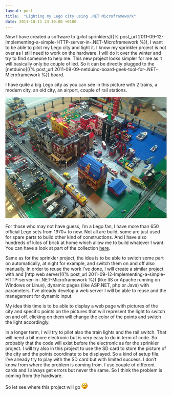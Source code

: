 ```yaml
---
layout: post
title:  "Lighting my Lego city using .NET Microframework"
date: 2011-10-11 23:10:00 +0100
---
```

Now I have created a software to [pilot sprinklers]({% post_url 2011-09-12-Implementing-a-simple-HTTP-server-in-.NET-Microframework %}), I want to be able to pilot my Lego city and light it. I know my sprinkler project is not over as I still need to work on the hardware. I will do it over the winter and try to find someone to help me. This new project looks simpler for me as it will basically only be couple of led. So it can be directly plugged to the [netduino]({% post_url 2011-09-09-netduino-board-geek-tool-for-.NET-Microframework %}) board.

 I have quite a big Lego city as you can see in this picture with 2 trains, a modern city, an old city, an airport, couple of rail stations.

 [![](/assets/3343.ville.jpg)](/assets/3343.ville.jpg)

 For those who may not have guess, I’m a Lego fan, I have more than 650 official Lego sets from 1970+ to now. Not all are build, some are just used for spare parts to build other kind of constructions. And I have also hundreds of kilos of brick at home which allow me to build whatever I want. You can have a look at part of the collection [here](http://www.ellerbach.net/lego).

 Same as for the sprinkler project, the idea is to be able to switch some part on automatically, at night for example, and switch them on and off also manually. In order to reuse the work I’ve done, I will create a similar project with and [http web server]({% post_url 2011-09-12-Implementing-a-simple-HTTP-server-in-.NET-Microframework %}) (like IIS or Apache running on Windows or Linux), dynamic pages (like ASP.NET, php or Java) with parameters. I’ve already develop a web server I will be able to reuse and the management for dynamic input.

 My idea this time is to be able to display a web page with pictures of the city and specific points on the pictures that will represent the light to switch on and off. clicking on them will change the color of the points and switch the light accordingly.

 In a longer term, I will try to pilot also the train lights and the rail switch. That will need a bit more electronic but is very easy to do in term of code. So probably that the code will exist before the electronic as for the sprinkler project. I will try also in this project to use the SD card to store the picture of the city and the points coordinate to be displayed. So a kind of setup file. I’ve already try to play with the SD card but with limited success. I don’t know from where the problem is coming from. I use couple of different cards and I always get errors but never the same. So I think the problem is coming from the hardware.

 So let see where this project will go ![Sourire](/assets/1030.wlEmoticon-smile_2.png)

